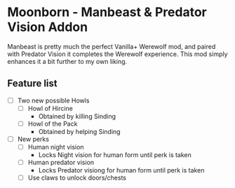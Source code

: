 # Moonborn - Manbeast & Predator Vision Addon

Manbeast is pretty much the perfect Vanilla+ Werewolf mod, and paired with Predator Vision it completes the Werewolf experience. This mod simply enhances it a bit further to my own liking.

## Feature list

- [ ] Two new possible Howls
    - [ ] Howl of Hircine
        - Obtained by killing Sinding
    - [ ] Howl of the Pack
        - Obtained by helping Sinding
- [ ] New perks
    - [ ] Human night vision
        - Locks Night vision for human form until perk is taken
    - [ ] Human predator vision
        - Locks Predator visiong for human form until perk is taken
    - [ ] Use claws to unlock doors/chests